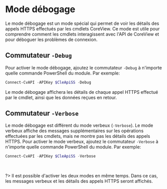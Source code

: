 # Mode débogage

Le mode débogage est un mode spécial qui permet de voir les détails des appels
HTTPS effectués par les cmdlets CoreView. Ce mode est utile pour comprendre
comment les cmdlets interagissent avec l'API de CoreView et pour déboguer les
problèmes de connexion.

## Commutateur `-Debug`

Pour activer le mode débogage, ajoutez le commutateur `-Debug` à n'importe
quelle commande PowerShell du module. Par exemple:

```powershell
Connect-CvAPI -APIKey $CleApiSS -Debug
```

Le mode débogage affichera les détails de chaque appel HTTPS effectué par le
cmdlet, ainsi que les données reçues en retour.

## Commutateur `-Verbose`

Le mode débogage est différent du mode verbeux (`-Verbose`). Le mode verbeux
affiche des messages supplémentaires sur les opérations effectuées par les
cmdlets, mais ne montre pas les détails des appels HTTPS. Pour activer le mode
verbeux, ajoutez le commutateur `-Verbose` à n'importe quelle commande
PowerShell du module. Par exemple:

```powershell
Connect-CvAPI -APIKey $CleApiSS -Verbose
```

<br>

?> Il est possible d'activer les deux modes en même temps. Dans ce cas, les
   messages verbeux et les détails des appels HTTPS seront affichés.
